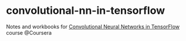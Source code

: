# convolutional-nn-in-tensorflow
Notes and workbooks for [Convolutional Neural Networks in TensorFlow](https://www.coursera.org/learn/convolutional-neural-networks-tensorflow/home/welcome) course @Coursera
